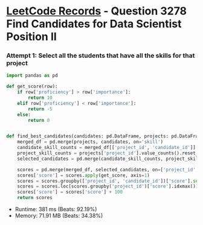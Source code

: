 # [LeetCode Records](../../README.md) - Question 3278 Find Candidates for Data Scientist Position II

### Attempt 1: Select all the students that have all the skills for that project
```py
import pandas as pd

def get_score(row):
    if row['proficiency'] > row['importance']:
        return 10
    elif row['proficiency'] < row['importance']:
        return -5
    else:
        return 0


def find_best_candidates(candidates: pd.DataFrame, projects: pd.DataFrame) -> pd.DataFrame:
    merged_df = pd.merge(projects, candidates, on='skill')
    candidate_skill_counts = merged_df[['project_id', 'candidate_id']].value_counts().reset_index()
    project_skill_counts = projects['project_id'].value_counts().reset_index()
    selected_candidates = pd.merge(candidate_skill_counts, project_skill_counts, on=['project_id', 'count'])

    scores = pd.merge(merged_df, selected_candidates, on=['project_id', 'candidate_id'])
    scores['score'] = scores.apply(get_score, axis=1)
    scores = scores.groupby(['project_id', 'candidate_id'])['score'].sum().reset_index()
    scores = scores.loc[scores.groupby('project_id')['score'].idxmax()]
    scores['score'] = scores['score'] + 100
    return scores
```
- Runtime: 381 ms (Beats: 92.19%)
- Memory: 71.91 MB (Beats: 34.38%)

<br>
